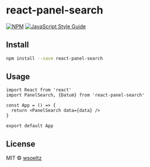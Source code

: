 # react-panel-search

> 

[![NPM](https://img.shields.io/npm/v/react-panel-search.svg)](https://www.npmjs.com/package/react-panel-search) [![JavaScript Style Guide](https://img.shields.io/badge/code_style-standard-brightgreen.svg)](https://standardjs.com)

## Install

```bash
npm install --save react-panel-search
```

## Usage

```tsx
import React from 'react'
import PanelSearch, {Datum} from 'react-panel-search'

const App = () => {
  return <PanelSearch data={data} />
}

export default App

```

## License

MIT © [wsoeltz](https://github.com/wsoeltz)
